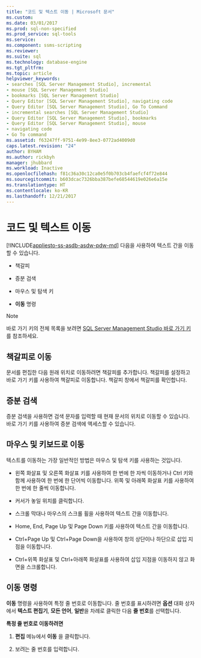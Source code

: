 ```yaml
---
title: "코드 및 텍스트 이동 | Microsoft 문서"
ms.custom: 
ms.date: 03/01/2017
ms.prod: sql-non-specified
ms.prod_service: sql-tools
ms.service: 
ms.component: ssms-scripting
ms.reviewer: 
ms.suite: sql
ms.technology: database-engine
ms.tgt_pltfrm: 
ms.topic: article
helpviewer_keywords:
- searches [SQL Server Management Studio], incremental
- mouse [SQL Server Management Studio]
- bookmarks [SQL Server Management Studio]
- Query Editor [SQL Server Management Studio], navigating code
- Query Editor [SQL Server Management Studio], Go To Command
- incremental searches [SQL Server Management Studio]
- Query Editor [SQL Server Management Studio], bookmarks
- Query Editor [SQL Server Management Studio], mouse
- navigating code
- Go To command
ms.assetid: f63247ff-9751-4e99-8ee3-0772ad4009d0
caps.latest.revision: "24"
author: BYHAM
ms.author: rickbyh
manager: jhubbard
ms.workload: Inactive
ms.openlocfilehash: f81c36a30c12ca0e5f0b703cb4faefcf4f72e844
ms.sourcegitcommit: b603dcac7326bba387befe68544619e026e6a15e
ms.translationtype: HT
ms.contentlocale: ko-KR
ms.lasthandoff: 12/21/2017
---
```

# <a name="navigate-code-and-text"></a>코드 및 텍스트 이동
[!INCLUDE[appliesto-ss-asdb-asdw-pdw-md](../../includes/appliesto-ss-asdb-asdw-pdw-md.md)] 다음을 사용하여 텍스트 간을 이동할 수 있습니다.  
  
-   책갈피  
  
-   증분 검색  
  
-   마우스 및 탐색 키  
  
-   **이동** 명령  
  
> [!NOTE]  
>  바로 가기 키의 전체 목록을 보려면 [SQL Server Management Studio 바로 가기 키](../../tools/sql-server-management-studio/sql-server-management-studio-keyboard-shortcuts.md)를 참조하세요.  
  
## <a name="navigating-with-bookmarks"></a>책갈피로 이동  
 문서를 편집한 다음 원래 위치로 이동하려면 책갈피를 추가합니다. 책갈피를 설정하고 바로 가기 키를 사용하여 책갈피로 이동합니다. 책갈피 창에서 책갈피를 확인합니다.  
  
## <a name="incremental-search"></a>증분 검색  
 증분 검색을 사용하면 검색 문자를 입력할 때 현재 문서의 위치로 이동할 수 있습니다. 바로 가기 키를 사용하여 증분 검색에 액세스할 수 있습니다.  
  
## <a name="navigating-with-the-mouse-and-keyboard"></a>마우스 및 키보드로 이동  
 텍스트를 이동하는 가장 일반적인 방법은 마우스 및 탐색 키를 사용하는 것입니다.  
  
-   왼쪽 화살표 및 오른쪽 화살표 키를 사용하여 한 번에 한 자씩 이동하거나 Ctrl 키와 함께 사용하여 한 번에 한 단어씩 이동합니다. 위쪽 및 아래쪽 화살표 키를 사용하여 한 번에 한 줄씩 이동합니다.  
  
-   커서가 놓일 위치를 클릭합니다.  
  
-   스크롤 막대나 마우스의 스크롤 휠을 사용하여 텍스트 간을 이동합니다.  
  
-   Home, End, Page Up 및 Page Down 키를 사용하여 텍스트 간을 이동합니다.  
  
-   Ctrl+Page Up 및 Ctrl+Page Down을 사용하여 창의 상단이나 하단으로 삽입 지점을 이동합니다.  
  
-   Ctrl+위쪽 화살표 및 Ctrl+아래쪽 화살표를 사용하여 삽입 지점을 이동하지 않고 화면을 스크롤합니다.  
  
## <a name="go-to-command"></a>이동 명령  
 **이동** 명령을 사용하여 특정 줄 번호로 이동합니다. 줄 번호를 표시하려면 **옵션** 대화 상자에서 **텍스트 편집기**, **모든 언어**, **일반**을 차례로 클릭한 다음 **줄 번호**를 선택합니다.  
  
 **특정 줄 번호로 이동하려면**  
  
1.  **편집** 메뉴에서 **이동** 을 클릭합니다.  
  
2.  보려는 줄 번호를 입력합니다.  
  
  
